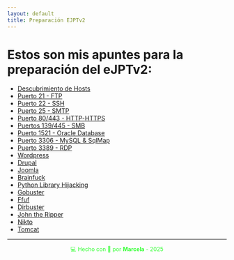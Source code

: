 ```yaml
---
layout: default
title: Preparación EJPTv2
---
```


# Estos son mis apuntes para la preparación del eJPTv2:

- [Descubrimiento de Hosts](descubrimiento_de_hosts)
- [Puerto 21 - FTP](puerto_21)
- [Puerto 22 - SSH](puerto_22)
- [Puerto 25 - SMTP](puerto_25)
- [Puerto 80/443 - HTTP-HTTPS](puerto_80_443)
- [Puertos 139/445 - SMB](puerto_139_445)
- [Puerto 1521 - Oracle Database](puerto_1521)
- [Puerto 3306 - MySQL & SqlMap](puerto_3306)
- [Puerto 3389 - RDP](puerto_3389)
- [Wordpress](wordpress)
- [Drupal](drupal)
- [Joomla](joomla)
- [Brainfuck](brainfuck)
- [Python Library Hijacking](python_hijacking)
- [Gobuster](gobuster)
- [Ffuf](ffuf)
- [Dirbuster](dirbuster)
- [John the Ripper](john)
- [Nikto](nikto)
- [Tomcat](tomcat)












---

<div style="text-align:center; font-size: 0.9em; margint-top: 40px; color: #33ff33;">
    💻 Hecho con 💚 por <strong>Marcela</strong> - 2025
</div>
